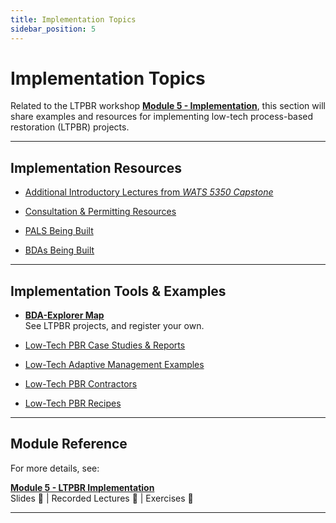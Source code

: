 ```yaml
---
title: Implementation Topics
sidebar_position: 5
---
```


# Implementation Topics

Related to the LTPBR workshop [**Module 5 - Implementation**](/workshops/2020/SGI/Modules/module5), this section will share examples and resources for implementing low-tech process-based restoration (LTPBR) projects.

---

## Implementation Resources

- [Additional Introductory Lectures from *WATS 5350 Capstone*](http://capstone.restoration.usu.edu/Course_Topics/WATS_5350/Low-Tech/intro.html)

- [Consultation & Permitting Resources](/resources/Topics/05_Implementation/permitting)  
- [PALS Being Built](/resources/Topics/05_Implementation/PALS)  
- [BDAs Being Built](/resources/Topics/05_Implementation/BDAs)

---

## Implementation Tools & Examples

- [**BDA-Explorer Map**](http://bdaexplorer.com)  
  See LTPBR projects, and register your own.

- [Low-Tech PBR Case Studies & Reports](/resources/casestudies)

- [Low-Tech Adaptive Management Examples](/resources/Topics/06_AdaptiveMgt/adaptivemgt)

- [Low-Tech PBR Contractors](/resources/contractors)

- [Low-Tech PBR Recipes](/resources/recipes)

---

## Module Reference

For more details, see:

[**Module 5 - LTPBR Implementation**](/workshops/2020/SGI/Modules/module5)  
Slides :file_folder: | Recorded Lectures :movie_camera: | Exercises :pencil:

---

